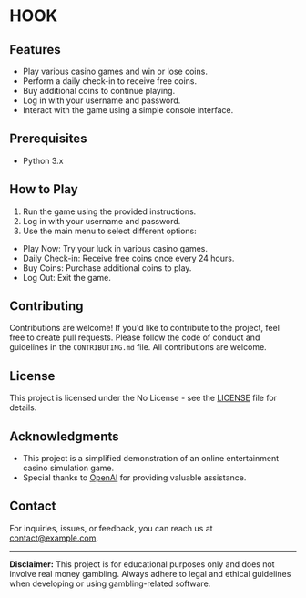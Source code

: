 # HOOK
## Features

- Play various casino games and win or lose coins.
- Perform a daily check-in to receive free coins.
- Buy additional coins to continue playing.
- Log in with your username and password.
- Interact with the game using a simple console interface.

## Prerequisites

- Python 3.x

## How to Play

1. Run the game using the provided instructions.
2. Log in with your username and password.
3. Use the main menu to select different options:
- Play Now: Try your luck in various casino games.
- Daily Check-in: Receive free coins once every 24 hours.
- Buy Coins: Purchase additional coins to play.
- Log Out: Exit the game.

## Contributing

Contributions are welcome! If you'd like to contribute to the project, feel free to create pull requests. Please follow the code of conduct and guidelines in the `CONTRIBUTING.md` file. All contributions are welcome.

## License

This project is licensed under the No License - see the [LICENSE](LICENSE) file for details.

## Acknowledgments

- This project is a simplified demonstration of an online entertainment casino simulation game. 
- Special thanks to [OpenAI](https://www.openai.com/) for providing valuable assistance.

## Contact

For inquiries, issues, or feedback, you can reach us at [contact@example.com](mailto:contact@example.com).

---

**Disclaimer:** This project is for educational purposes only and does not involve real money gambling. Always adhere to legal and ethical guidelines when developing or using gambling-related software.
